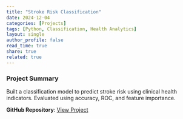 ```yaml
---
title: "Stroke Risk Classification"
date: 2024-12-04
categories: [Projects]
tags: [Python, Classification, Health Analytics]
layout: single
author_profile: false
read_time: true
share: true
related: true
---
```


### Project Summary

Built a classification model to predict stroke risk using clinical health indicators. Evaluated using accuracy, ROC, and feature importance.

**GitHub Repository**: [View Project](https://github.com/Bhupender-Bhupender/Stroke-risk-classification)
